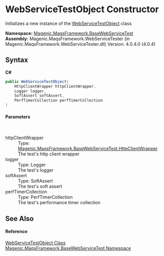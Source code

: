 # WebServiceTestObject Constructor 
 

Initializes a new instance of the <a href="#/MAQS_4/WebServices_AUTOGENERATED/WebServiceTestObject_Class">WebServiceTestObject</a> class

**Namespace:**&nbsp;<a href="#/MAQS_4/WebServices_AUTOGENERATED/Magenic-MaqsFramework-BaseWebServiceTest_Namespace">Magenic.MaqsFramework.BaseWebServiceTest</a><br />**Assembly:**&nbsp;Magenic.MaqsFramework.WebServiceTester (in Magenic.MaqsFramework.WebServiceTester.dll) Version: 4.0.4.0 (4.0.4)

## Syntax

**C#**<br />
``` C#
public WebServiceTestObject(
	HttpClientWrapper httpClientWrapper,
	Logger logger,
	SoftAssert softAssert,
	PerfTimerCollection perfTimerCollection
)
```


#### Parameters
&nbsp;<dl><dt>httpClientWrapper</dt><dd>Type: <a href="#/MAQS_4/WebServices_AUTOGENERATED/HttpClientWrapper_Class">Magenic.MaqsFramework.BaseWebServiceTest.HttpClientWrapper</a><br />The test's http client wrapper</dd><dt>logger</dt><dd>Type: Logger<br />The test's logger</dd><dt>softAssert</dt><dd>Type: SoftAssert<br />The test's soft assert</dd><dt>perfTimerCollection</dt><dd>Type: PerfTimerCollection<br />The test's performance timer collection</dd></dl>

## See Also


#### Reference
<a href="#/MAQS_4/WebServices_AUTOGENERATED/WebServiceTestObject_Class">WebServiceTestObject Class</a><br /><a href="#/MAQS_4/WebServices_AUTOGENERATED/Magenic-MaqsFramework-BaseWebServiceTest_Namespace">Magenic.MaqsFramework.BaseWebServiceTest Namespace</a><br />